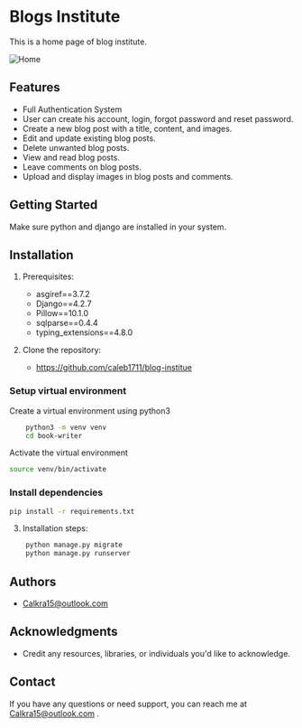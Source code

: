# Blogs Institute

This is a home page of blog institute.

![Home](https://github.com/caleb1711/blog-institue/tree/main/static/images/home.png)

## Features

- Full Authentication System
- User can create his account, login, forgot password and reset password. 
- Create a new blog post with a title, content, and images.
- Edit and update existing blog posts.
- Delete unwanted blog posts.
- View and read blog posts.
- Leave comments on blog posts.
- Upload and display images in blog posts and comments.

## Getting Started
Make sure python and django are installed in your system. 

## Installation

1. Prerequisites:
   - asgiref==3.7.2
   - Django==4.2.7
   - Pillow==10.1.0
   - sqlparse==0.4.4
   - typing_extensions==4.8.0

2. Clone the repository:
   - https://github.com/caleb1711/blog-institue

### Setup virtual environment
Create a virtual environment using python3
```bash
    python3 -m venv venv
    cd book-writer
```
Activate the virtual environment
```bash
source venv/bin/activate
```

### Install dependencies
```bash
pip install -r requirements.txt
```

3. Installation steps:
```bash
    python manage.py migrate
    python manage.py runserver
```

## Authors

- Calkra15@outlook.com


## Acknowledgments

- Credit any resources, libraries, or individuals you'd like to acknowledge.

## Contact

If you have any questions or need support, you can reach me at Calkra15@outlook.com
.

